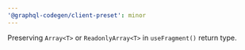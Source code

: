 ```yaml
---
'@graphql-codegen/client-preset': minor
---
```


Preserving `Array<T>` or `ReadonlyArray<T>` in `useFragment()` return type.
